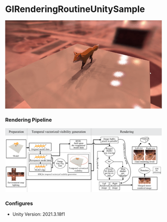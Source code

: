 # GIRenderingRoutineUnitySample

![image](https://github.com/qkyo/GIRenderingRoutineUnitySample/blob/main/Readme/banner.gif)

### Rendering Pipeline
![image](https://github.com/qkyo/GIRenderingRoutineUnitySample/blob/main/Readme/manual_flowchart_ad.png)
    
### Configures
* Unity Version: 2021.3.18f1
